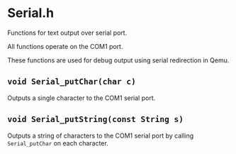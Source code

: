 # Serial.h

Functions for text output over serial port.

All functions operate on the COM1 port.

These functions are used for debug output using serial redirection in Qemu.

## `void Serial_putChar(char c)`

Outputs a single character to the COM1 serial port.

## `void Serial_putString(const String s)`

Outputs a string of characters to the COM1 serial port
by calling `Serial_putChar` on each character.
